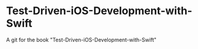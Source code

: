# Test-Driven-iOS-Development-with-Swift
A git for the book "Test-Driven-iOS-Development-with-Swift"
